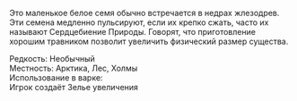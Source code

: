 Это маленькое белое семя обычно встречается в недрах жлезодрев. Эти семена медленно пульсируют, если их крепко сжать, часто их называют Сердцебиение Природы. Говорят, что приготовление хорошим травником позволит увеличить физический размер существа.<br>

Редкость: Необычный<br>
Местность: Арктика, Лес, Холмы<br>
Использование в варке: <br>
Игрок создаёт Зелье увеличения<br>